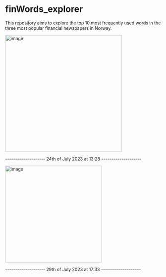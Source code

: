 # finWords_explorer

This repository aims to explore the top 10 most frequently used words in the three most popular financial newspapers in Norway.

<img width="377" alt="image" src="https://github.com/christofferresch/finWords_explorer/assets/103109383/92ce6018-977f-41f9-89f8-d52f27d1e37c">

-------------------- 24th of July 2023 at 13:28 --------------------      



<img width="312" alt="image" src="https://github.com/christofferresch/finWords_explorer/assets/103109383/6ca060ed-2ab2-4211-91c3-6c3af349fdcb">


-------------------- 29th of July 2023 at 17:33 -------------------- 
